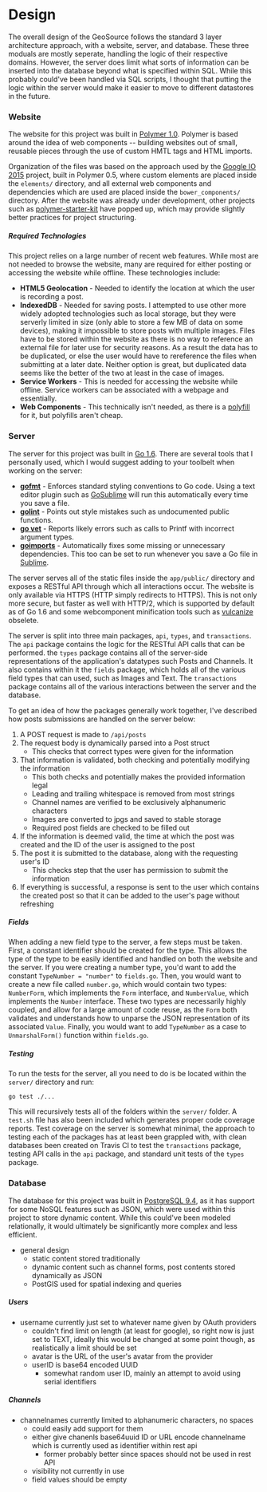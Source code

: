 # Design

The overall design of the GeoSource follows the standard 3 layer architecture approach, with a website, server, and database. These three moduals are mostly seperate, handling the logic of their respective domains. However, the server does limit what sorts of information can be inserted into the database beyond what is specified within SQL. While this probably could've been handled via SQL scripts, I thought that putting the logic within the server would make it easier to move to different datastores in the future.

### Website

The website for this project was built in [Polymer 1.0](https://www.polymer-project.org/1.0/). Polymer is based around the idea of web components -- building websites out of small, reusable pieces through the use of custom HMTL tags and HTML imports.

Organization of the files was based on the approach used by the [Google IO 2015](https://github.com/GoogleChrome/ioweb2015) project, built in Polymer 0.5, where custom elements are placed inside the `elements/` directory, and all external web components and dependencies which are used are placed inside the `bower_components/` directory. After the website was already under development, other projects such as [polymer-starter-kit](https://github.com/PolymerElements/polymer-starter-kit) have popped up, which may provide slightly better practices for project structuring.

##### Required Technologies

This project relies on a large number of recent web features. While most are not needed to browse the website, many are required for either posting or accessing the website while offline. These technologies include:

- **HTML5 Geolocation** - Needed to identify the location at which the user is recording a post.
- **IndexedDB** - Needed for saving posts. I attempted to use other more widely adopted technologies such as local storage, but they were serverly limited in size (only able to store a few MB of data on some devices), making it impossible to store posts with multiple images. Files have to be stored within the website as there is no way to reference an external file for later use for security reasons. As a result the data has to be duplicated, or else the user would have to rereference the files when submitting at a later date. Neither option is great, but duplicated data seems like the better of the two at least in the case of images.
- **Service Workers** - This is needed for accessing the website while offline. Service workers can be associated with a webpage and essentially.
- **Web Components** - This technically isn't needed, as there is a [polyfill](https://en.wikipedia.org/wiki/Polyfill) for it, but polyfills aren't cheap. 

### Server

The server for this project was built in [Go 1.6](https://golang.org/). There are several tools that I personally used, which I would suggest adding to your toolbelt when working on the server:

* [**gofmt**](https://golang.org/cmd/gofmt/) - Enforces standard styling conventions to Go code. Using a text editor plugin such as [GoSublime](https://github.com/DisposaBoy/GoSublime) will run this automatically every time you save a file.
* [**golint**](https://github.com/golang/lint) - Points out style mistakes such as undocumented public functions.
* [**go vet**](https://golang.org/cmd/vet/) - Reports likely errors such as calls to Printf with incorrect argument types.
* [**goimports**](https://godoc.org/golang.org/x/tools/cmd/goimports) - Automatically fixes some missing or unnecessary dependencies. This too can be set to run whenever you save a Go file in [Sublime](http://michaelwhatcott.com/gosublime-goimports/).

The server serves all of the static files inside the `app/public/` directory and exposes a RESTful API through which all interactions occur. The website is only available via HTTPS (HTTP simply redirects to HTTPS). This is not only more secure, but faster as well with HTTP/2, which is supported by default as of Go 1.6 and some webcomponent minification tools such as  [vulcanize](https://github.com/Polymer/vulcanize) obselete.

The server is split into three main packages, `api`, `types`, and `transactions`. The `api` package contains the logic for the RESTful API calls that can be performed. the `types` package contains all of the server-side representations of the application's datatypes such Posts and Channels. It also contains within it the `fields` package, which holds all of the various field types that can used, such as Images and Text. The `transactions` package contains all of the various interactions between the server and the database.

To get an idea of how the packages generally work together, I've described how posts submissions are handled on the server below:

1. A POST request is made to `/api/posts`
2. The request body is dynamically parsed into a Post struct 
	* This checks that correct types were given for the information
3. That information is validated, both checking and potentially modifying the information
	* This both checks and potentially makes the provided information legal
	* Leading and trailing whitespace is removed from most strings
	* Channel names are verified to be exclusively alphanumeric characters 
	* Images are converted to jpgs and saved to stable storage
	* Required post fields are checked to be filled out
4. If the information is deemed valid, the time at which the post was created and the ID of the user is assigned to the post
5. The post it is submitted to the database, along with the requesting user's ID
	* This checks step that the user has permission to submit the information
6. If everything is successful, a response is sent to the user which contains the created post so that it can be added to the user's page without refreshing

##### Fields

When adding a new field type to the server, a few steps must be taken. First, a constant identifier should be created for the type. This allows the type of the type to be easily identified and handled on both the website and the server. If you were creating a number type, you'd want to add the constant `TypeNumber = "number"` to `fields.go`. Then, you would want to create a new file called `number.go`, which would contain two types: `NumberForm`, which implements the `Form` interface, and `NumberValue`, which implements the `Number` interface. These two types are necessarily highly coupled, and allow for a large amount of code reuse, as the `Form` both validates and understands how to unparse the JSON representation of its associated `Value`. Finally, you would want to add `TypeNumber` as a case to `UnmarshalForm()` function within `fields.go`. 

##### Testing

To run the tests for the server, all you need to do is be located within the `server/` directory and run:

```
go test ./...
```

This will recursively tests all of the folders within the `server/` folder. A `test.sh` file has also been included which generates proper code coverage reports. Test coverage on the server is somewhat minimal, the approach to testing each of the packages has at least been grappled with, with clean databases been created on Travis CI to test the `transactions` package, testing API calls in the `api` package, and standard unit tests of the `types` package.

### Database

The database for this project was built in [PostgreSQL 9.4](http://www.postgresql.org/docs/9.4/static/release-9-4.html), as it has support for some NoSQL features such as JSON, which were used within this project to store dynamic content. While this could've been modeled relationally, it would ultimately be significantly more complex and less efficient.

- general design
	- static content stored traditionally
	- dynamic content such as channel forms, post contents stored dynamically as JSON
	- PostGIS used for spatial indexing and queries

##### Users

- username currently just set to whatever name given by OAuth providers
	- couldn't find limit on length (at least for google), so right now is just set to TEXT, ideally this would be changed at some point though, as realistically a limit should be set
	- avatar is the URL of the user's avatar from the provider
	- userID is base64 encoded UUID
		- somewhat random user ID, mainly an attempt to avoid using serial identifiers

##### Channels

- channelnames currently limited to alphanumeric characters, no spaces
	- could easily add support for them
	- either give chanenls base64uuid ID or URL encode channelname which is currently used as identifier within rest api
		- former probably better since spaces should not be used in rest API
	- visibility not currently in use
	- field values should be empty
